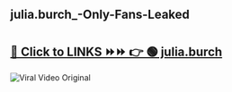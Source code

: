 
 ## julia.burch_-Only-Fans-Leaked

# <h2><a href="https://clipsfans.com/julia.burch_&ref=git">🔗 Click to LINKS ⏩⏩ 👉 🟢 julia.burch  </a></h2>

<a href="https://clipsfans.com/julia.burch_&ref=git" rel="nofollow" data-target="animated-image.originalLink"><img src="https://i.ibb.co.com/xMMVF88/686577567.gif" alt="Viral Video Original" style="max-width: 100%; display: inline-block;" data-target="animated-image.originalImage"></a>
